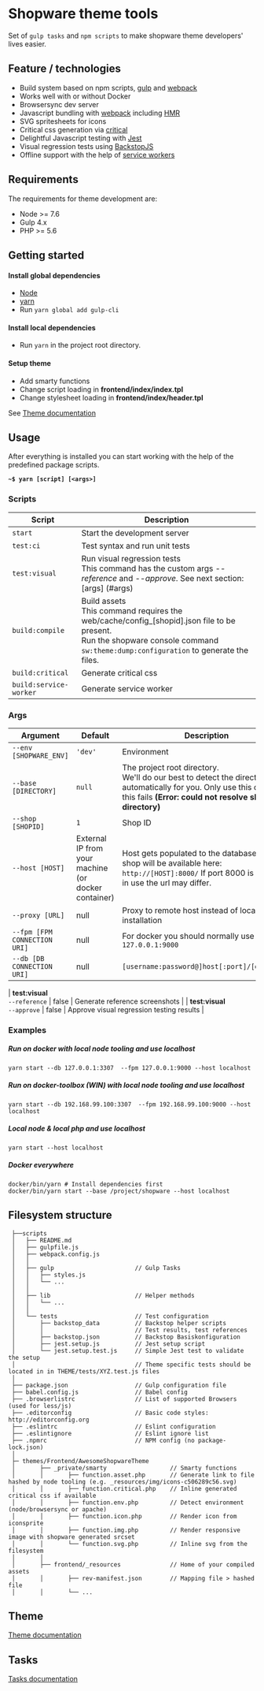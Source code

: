 Shopware theme tools
======================
Set of `gulp tasks` and `npm scripts` to make shopware theme developers' lives easier.


Feature / technologies
----------------------
* Build system based on npm scripts, [gulp](http://gulpjs.com) and [webpack](https://webpack.js.org/)
* Works well with or without Docker
* Browsersync dev server
* Javascript bundling with [webpack](https://webpack.github.io/) including [HMR](https://github.com/webpack/docs/wiki/hot-module-replacement-with-webpack)
* SVG spritesheets for icons
* Critical css generation via [critical](https://github.com/addyosmani/critical)
* Delightful Javascript testing with [Jest](https://facebook.github.io/jest/)
* Visual regression tests using [BackstopJS](https://garris.github.io/BackstopJS/)
* Offline support with the help of [service workers](http://www.html5rocks.com/en/tutorials/service-worker/introduction/)

Requirements
------------
The requirements for theme development are:
* Node >= 7.6
* Gulp 4.x
* PHP >= 5.6


Getting started
---------------

#### Install global dependencies
* [Node](https://nodejs.org/en/download/)
* [yarn](https://yarnpkg.com/lang/en/docs/install/#mac-stable)   
* Run `yarn global add gulp-cli`

#### Install local dependencies
* Run `yarn` in the project root directory.

#### Setup theme
* Add smarty functions
* Change script loading in **frontend/index/index.tpl** 
* Change stylesheet loading in **frontend/index/header.tpl**

See [Theme documentation](./doc/theme.md)

Usage
-----
After everything is installed you can start working with the help of the predefined package scripts. 

**`~$ yarn [script] [<args>]`**

### Scripts
| Script                 | Description 
| ---------------------- | ----------------------------
| `start`                | Start the development server
| `test:ci`              | Test syntax and run unit tests 
| `test:visual`          | Run visual regression tests<br/>This command has the custom args _--reference_ and _--approve_. See next section: [args] (#args)
| `build:compile`        | Build assets<br/>This command  requires the web/cache/config_[shopid].json file to be present.<br/>Run the shopware console command `sw:theme:dump:configuration` to generate the files.
| `build:critical`       | Generate critical css
| <nobr>`build:service-worker`</nobr> | Generate service worker


### Args
| Argument               | Default | Description 
| ---------------------- | ------- | --------------------
| <nobr>`--env [SHOPWARE_ENV]`</nobr> | `'dev'` | Environment
| <nobr>`--base [DIRECTORY]`</nobr>   | `null`  | The project root directory. <br/>We'll do our best to detect the directory automatically for you. Only use this option if this fails __(Error: could not resolve shopware directory)__
| `--shop [SHOPID]` | `1` | Shop ID
| `--host [HOST]` | External IP from your machine (or docker container) | Host gets populated to the database. Your shop will be available here: `http://[HOST]:8000/` If port 8000 is already in use the url may differ.
| `--proxy [URL]` | null | Proxy to remote host instead of local installation
| <nobr>`--fpm [FPM CONNECTION URI]`</nobr> | null | For docker you should normally use `127.0.0.1:9000`
| <nobr>`--db [DB CONNECTION URI]`</nobr> | null | `[username:password@]host[:port]/[database]`

| **test:visual**<br/>`--reference`  | false | Generate reference screenshots |
| **test:visual**<br/>`--approve`  | false | Approve visual regression testing results |


### Examples
##### Run on docker with local node tooling and use localhost
```shell
yarn start --db 127.0.0.1:3307  --fpm 127.0.0.1:9000 --host localhost
``` 

##### Run on docker-toolbox (WIN) with local node tooling and use localhost
```shell
yarn start --db 192.168.99.100:3307  --fpm 192.168.99.100:9000 --host localhost
``` 


##### Local node & local php and use localhost
```shell
yarn start --host localhost
``` 

##### Docker everywhere 
```shell
docker/bin/yarn # Install dependencies first
docker/bin/yarn start --base /project/shopware --host localhost
``` 

Filesystem structure
-------------

```shell
 ├──scripts
 │   ├── README.md                  
 │   ├── gulpfile.js                
 │   ├── webpack.config.js          
 │   │
 │   ├── gulp                       // Gulp Tasks
 │   │   ├── styles.js
 │   │   └── ...               
 │   │
 │   ├── lib                        // Helper methods
 │   │   └── ...  
 │   │
 │   └── tests                      // Test configuration
 │       ├── backstop_data          // Backstop helper scripts
 │       │                          // Test results, test references 
 │       ├── backstop.json          // Backstop Basiskonfiguration 
 │       ├── jest.setup.js          // Jest setup script
 │       └── jest.setup.test.js     // Simple Jest test to validate the setup
 │                                  // Theme specific tests should be located in in THEME/tests/XYZ.test.js files
 │
 ├── package.json                   // Gulp configuration file
 ├── babel.config.js                // Babel config
 ├── .browserlistrc                 // List of supported Browsers (used for less/js)
 ├── .editorconfig                  // Basic code styles: http://editorconfig.org
 ├── .eslintrc                      // Eslint configuration
 ├── .eslintignore                  // Eslint ignore list
 ├── .npmrc                         // NPM config (no package-lock.json)
 │
 ├─ themes/Frontend/AwesomeShopwareTheme  
 │       ├── _private/smarty                  // Smarty functions 
 │       │       ├── function.asset.php       // Generate link to file hashed by node tooling (e.g. _resources/img/icons-c506289c56.svg)
 │       │       ├── function.critical.php    // Inline generated critical css if available
 │       │       ├── function.env.php         // Detect environment (node/browsersync or apache)
 │       │       ├── function.icon.php        // Render icon from iconsprite     
 │       │       ├── function.img.php         // Render responsive image with shopware generated srcset
 │       │       └── function.svg.php         // Inline svg from the filesystem
 │       │
 │       ├── frontend/_resources              // Home of your compiled assets   
 │       │       ├── rev-manifest.json        // Mapping file > hashed file 
 │       │       └── ...

```


Theme
-----
[Theme documentation](./doc/theme.md)

Tasks
-----
[Tasks documentation](./doc/tasks.md)